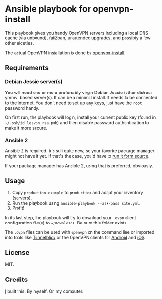 # Ansible playbook for openvpn-install

This playbook gives you handy OpenVPN servers including a local DNS cache (via unbound), fail2ban, unattended upgrades, and possibly a few other niceties.

The actual OpenVPN installation is done by [openvpn-install](https://github.com/Nyr/openvpn-install).

## Requirements

### Debian Jessie server(s)

You will need one or more preferrably virgin Debian Jessie (other distros: ymmv) based server(s). It can be a minimal install. It needs to be connected to the Internet. You don't need to set up any keys, just have the `root` password handy.

On first run, the playbook will login, install your current public key (found in `~/.ssh/id_lesvpn_rsa.pub`) and then disable password authentication to make it more secure.

### Ansible 2

Ansible 2 is required. It's still quite new, so your favorite package manager might not have it yet. If that's the case, you'd have to [run it form source](http://docs.ansible.com/ansible/intro_installation.html#running-from-source).

If your package manager has Ansible 2, using that is preferred, obviously.

## Usage

1. Copy `production.example` to `production` and adapt your inventory (servers).
2. Run the playbook using `ansible-playbook --ask-pass site.yml`.
3. Profit!

In its last step, the playbook will try to download your `.ovpn` client configuration file(s) to `~/Downloads`. Be sure this folder exists.

The `.ovpn` files can be used with `openvpn` on the command line or imported into tools like [Tunnelblick](https://tunnelblick.net/) or the OpenVPN clients for [Android](https://play.google.com/store/apps/details?id=net.openvpn.openvpn) and [iOS](https://itunes.apple.com/de/app/openvpn-connect/id590379981?mt=8).

## License

MIT.

## Credits

[I](http://jan.sh) built this. By myself. On my computer.
